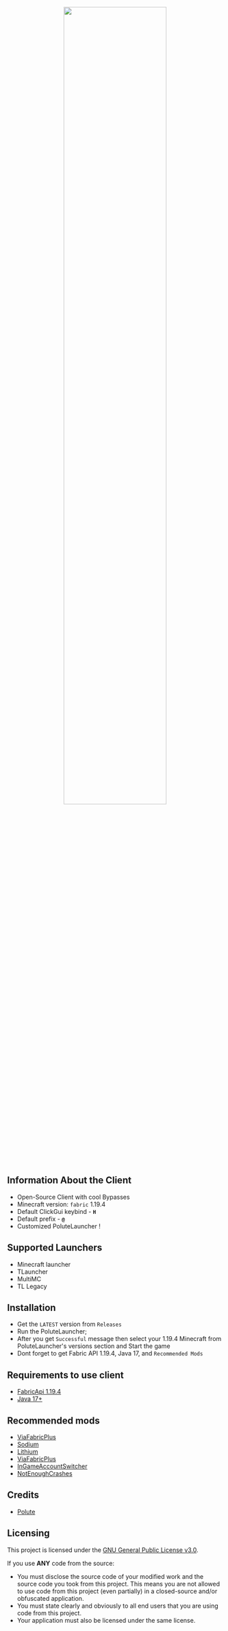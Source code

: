 <p align="center">
    <img src="https://i.imgur.com/5TsLiI5.png" style="width: 69%">
</p>
 


## Information About the Client
- Open-Source Client with cool Bypasses
- Minecraft version: ```fabric``` 1.19.4
- Default ClickGui keybind - **```H```**
- Default prefix  - **```@```**
- Customized PoluteLauncher !

## Supported Launchers
- Minecraft launcher
- TLauncher
- MultiMC
- TL Legacy

## Installation
- Get the ```LATEST``` version from ```Releases```
- Run the PoluteLauncher;
- After you get ```Successful``` message then select your 1.19.4 Minecraft from PoluteLauncher's versions section and Start the game
- Dont forget to get Fabric API 1.19.4, Java 17, and ```Recommended Mods```

## Requirements to use client
- [FabricApi 1.19.4](https://www.curseforge.com/minecraft/mc-mods/fabric-api/files)
- [Java 17+](https://www.oracle.com/java/technologies/javase/jdk17-archive-downloads.html)

## Recommended mods
- [ViaFabricPlus](https://github.com/ViaVersion/ViaFabricPlus)
- [Sodium](https://modrinth.com/mod/sodium/)
- [Lithium](https://modrinth.com/mod/lithium/)
- [ViaFabricPlus](https://github.com/ViaVersion/ViaFabricPlus)
- [InGameAccountSwitcher](https://www.curseforge.com/minecraft/mc-mods/in-game-account-switcher) 
- [NotEnoughCrashes](https://www.curseforge.com/minecraft/mc-mods/not-enough-crashes/files)

## Credits
- [Polute](https://github.com/PoluteClient)

## Licensing
This project is licensed under the [GNU General Public License v3.0](https://www.gnu.org/licenses/gpl-3.0.en.html). 

If you use **ANY** code from the source:
- You must disclose the source code of your modified work and the source code you took from this project. This means you are not allowed to use code from this project (even partially) in a closed-source and/or obfuscated application.
- You must state clearly and obviously to all end users that you are using code from this project.
- Your application must also be licensed under the same license.
